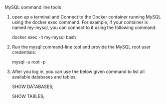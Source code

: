 MySQL command line tools 

1. open up a terminal and Connect to the Docker container running MySQL using the docker exec command. For example, if your container is named my-mysql, you can connect to it using the following command:
    
      docker exec -it my-mysql bash
      
2. Run the mysql command-line tool and provide the MySQL root user credentials:

      mysql -u root -p
      
3. After you log in, you can use the below given command to list all available databases and tables:

      SHOW DATABASES;
      
      SHOW TABLES;
